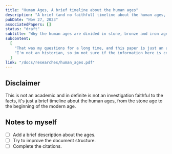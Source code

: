```yaml
---
title: "Human Ages, A brief timeline about the human ages"
description: "A brief (and no faithful) timeline about the human ages, from the stone age to the beggining of the modern age."
pubDate: "Nov 27, 2023"
associatedPapers: []
status: "draft"
subtitle: "Why the human ages are divided in stone, bronze and iron ages?"
subcontent:
  [
    "That was my questions for a long time, and this paper is just an attempt to answer it (for me).",
    "I'm not an historian, so im not sure if the information here is correct, but i hope it is, and if not, please, let me know.",
  ]
link: "/docs/researches/human_ages.pdf"
---
```


## Disclaimer

This is not an academic and in definite is not an investigation faithful to the facts, it's just a brief timeline about the human ages, from the stone age to the beginning of the modern age.

## Notes to myself

- [ ] Add a brief description about the ages.
- [ ] Try to improve the document structure.
- [ ] Complete the citations.
